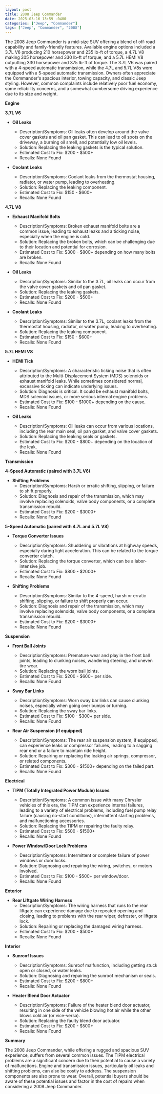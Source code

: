 ```yaml
---
layout: post
title: 2008 Jeep Commander
date: 2025-03-16 13:59 -0400
categories: ["Jeep", "Commander"]
tags: ["Jeep", "Commander", "2008"]
---
```

The 2008 Jeep Commander is a mid-size SUV offering a blend of off-road capability and family-friendly features. Available engine options included a 3.7L V6 producing 210 horsepower and 235 lb-ft of torque, a 4.7L V8 making 305 horsepower and 330 lb-ft of torque, and a 5.7L HEMI V8 outputting 330 horsepower and 375 lb-ft of torque. The 3.7L V6 was paired with a 4-speed automatic transmission, while the 4.7L and 5.7L V8s were equipped with a 5-speed automatic transmission. Owners often appreciate the Commander's spacious interior, towing capacity, and classic Jeep styling. However, common complaints include relatively poor fuel economy, some reliability concerns, and a somewhat cumbersome driving experience due to its size and weight.

**Engine**

**3.7L V6**

*   **Oil Leaks**
    *   Description/Symptoms: Oil leaks often develop around the valve cover gaskets and oil pan gasket. This can lead to oil spots on the driveway, a burning oil smell, and potentially low oil levels.
    *   Solution: Replacing the leaking gaskets is the typical solution.
    *   Estimated Cost to Fix: $200 - $500+
    *   Recalls: None Found

*   **Coolant Leaks**
    * Description/Symptoms: Coolant leaks from the thermostat housing, radiator, or water pump, leading to overheating.
    * Solution: Replacing the leaking component.
    * Estimated Cost to Fix: $150 - $600+
    * Recalls: None Found

**4.7L V8**

*   **Exhaust Manifold Bolts**
    *   Description/Symptoms: Broken exhaust manifold bolts are a common issue, leading to exhaust leaks and a ticking noise, especially when the engine is cold.
    *   Solution: Replacing the broken bolts, which can be challenging due to their location and potential for corrosion.
    *   Estimated Cost to Fix: $300 - $800+ depending on how many bolts are broken.
    *   Recalls: None Found

*   **Oil Leaks**
    *   Description/Symptoms: Similar to the 3.7L, oil leaks can occur from the valve cover gaskets and oil pan gasket.
    *   Solution: Replacing the leaking gaskets.
    *   Estimated Cost to Fix: $200 - $500+
    *   Recalls: None Found

*   **Coolant Leaks**
    * Description/Symptoms: Similar to the 3.7L, coolant leaks from the thermostat housing, radiator, or water pump, leading to overheating.
    * Solution: Replacing the leaking component.
    * Estimated Cost to Fix: $150 - $600+
    * Recalls: None Found

**5.7L HEMI V8**

*   **HEMI Tick**
    *   Description/Symptoms: A characteristic ticking noise that is often attributed to the Multi-Displacement System (MDS) solenoids or exhaust manifold leaks. While sometimes considered normal, excessive ticking can indicate underlying issues.
    *   Solution: Diagnosis is critical. It could be exhaust manifold bolts, MDS solenoid issues, or more serious internal engine problems.
    *   Estimated Cost to Fix: $100 - $1000+ depending on the cause.
    *   Recalls: None Found

*   **Oil Leaks**
    *   Description/Symptoms: Oil leaks can occur from various locations, including the rear main seal, oil pan gasket, and valve cover gaskets.
    *   Solution: Replacing the leaking seals or gaskets.
    *   Estimated Cost to Fix: $200 - $800+ depending on the location of the leak.
    *   Recalls: None Found

**Transmission**

**4-Speed Automatic (paired with 3.7L V6)**

*   **Shifting Problems**
    *   Description/Symptoms: Harsh or erratic shifting, slipping, or failure to shift properly.
    *   Solution: Diagnosis and repair of the transmission, which may involve replacing solenoids, valve body components, or a complete transmission rebuild.
    *   Estimated Cost to Fix: $200 - $3000+
    *   Recalls: None Found

**5-Speed Automatic (paired with 4.7L and 5.7L V8)**

*   **Torque Converter Issues**
    *   Description/Symptoms: Shuddering or vibrations at highway speeds, especially during light acceleration. This can be related to the torque converter clutch.
    *   Solution: Replacing the torque converter, which can be a labor-intensive job.
    *   Estimated Cost to Fix: $800 - $2000+
    *   Recalls: None Found

*   **Shifting Problems**
    *   Description/Symptoms: Similar to the 4-speed, harsh or erratic shifting, slipping, or failure to shift properly can occur.
    *   Solution: Diagnosis and repair of the transmission, which may involve replacing solenoids, valve body components, or a complete transmission rebuild.
    *   Estimated Cost to Fix: $200 - $3000+
    *   Recalls: None Found

**Suspension**

*   **Front Ball Joints**
    *   Description/Symptoms: Premature wear and play in the front ball joints, leading to clunking noises, wandering steering, and uneven tire wear.
    *   Solution: Replacing the worn ball joints.
    *   Estimated Cost to Fix: $200 - $600+ per side.
    *   Recalls: None Found

*   **Sway Bar Links**
    *   Description/Symptoms: Worn sway bar links can cause clunking noises, especially when going over bumps or turning.
    *   Solution: Replacing the sway bar links.
    *   Estimated Cost to Fix: $100 - $300+ per side.
    *   Recalls: None Found

*   **Rear Air Suspension (if equipped)**
    * Description/Symptoms: The rear air suspension system, if equipped, can experience leaks or compressor failures, leading to a sagging rear end or a failure to maintain ride height.
    * Solution: Repairing or replacing the leaking air springs, compressor, or related components.
    * Estimated Cost to Fix: $300 - $1500+ depending on the failed part.
    * Recalls: None Found

**Electrical**

*   **TIPM (Totally Integrated Power Module) Issues**
    *   Description/Symptoms: A common issue with many Chrysler vehicles of this era, the TIPM can experience internal failures, leading to a variety of electrical problems, including fuel pump relay failure (causing no-start conditions), intermittent starting problems, and malfunctioning accessories.
    *   Solution: Replacing the TIPM or repairing the faulty relay.
    *   Estimated Cost to Fix: $500 - $1500+
    *   Recalls: None Found

*   **Power Window/Door Lock Problems**
    *   Description/Symptoms: Intermittent or complete failure of power windows or door locks.
    *   Solution: Diagnosing and repairing the wiring, switches, or motors involved.
    *   Estimated Cost to Fix: $100 - $500+ per window/door.
    *   Recalls: None Found

**Exterior**

*   **Rear Liftgate Wiring Harness**
    *   Description/Symptoms: The wiring harness that runs to the rear liftgate can experience damage due to repeated opening and closing, leading to problems with the rear wiper, defroster, or liftgate lock.
    *   Solution: Repairing or replacing the damaged wiring harness.
    *   Estimated Cost to Fix: $200 - $500+
    *   Recalls: None Found

**Interior**

*   **Sunroof Issues**
    *   Description/Symptoms: Sunroof malfunction, including getting stuck open or closed, or water leaks.
    *   Solution: Diagnosing and repairing the sunroof mechanism or seals.
    *   Estimated Cost to Fix: $200 - $800+
    *   Recalls: None Found

*   **Heater Blend Door Actuator**
    *   Description/Symptoms: Failure of the heater blend door actuator, resulting in one side of the vehicle blowing hot air while the other blows cold air (or vice-versa).
    *   Solution: Replacing the faulty blend door actuator.
    *   Estimated Cost to Fix: $200 - $500+
    *   Recalls: None Found

**Summary**

The 2008 Jeep Commander, while offering a rugged and spacious SUV experience, suffers from several common issues. The TIPM electrical problems are a significant concern due to their potential to cause a variety of malfunctions. Engine and transmission issues, particularly oil leaks and shifting problems, can also be costly to address. The suspension components are also prone to wear. Overall, potential buyers should be aware of these potential issues and factor in the cost of repairs when considering a 2008 Jeep Commander.

